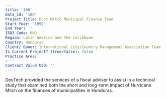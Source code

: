 ```yaml
---
title: '180'
data_id: '180'
Project Title: Post-Mitch Municipal Finance Team
Start Year: '1999'
End Year: ''
ISO3 Code: HND
Region: Latin America and the Caribbean
Country: Honduras
Client/ Donor: International City/Country Management Association Team
Is Current Project? (true/false): false
Practice Area:
- ''
Contract Value USD: ''
---
```


DevTech provided the services of a fiscal adviser to assist in a technical study that examined both the short and long-term impact of Hurricane Mitch on the finances of municipalities in Honduras.